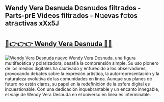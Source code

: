 ## Wendy Vera Desnuda D𝚎sn𝚞dos filtr𝚊dos - Parts-prE Vid𝚎os filtr𝚊dos - N𝚞evas f𝚘tos atr𝚊ctivas xXx5J

# <h2><a href="http://mbatmwe.tromn.icu/?c=Wendy+Vera+Desnuda">🔗👉👉👉 Wendy Vera Desnuda 🔗🔗</a></h2>

[![Wendy Vera Desnuda nuevo](https://i.imgur.com/pEAQMta.gif)](http://mbatmwe.tromn.icu/?c=Wendy+Vera+Desnuda)
Wendy Vera Desnuda, una figura multifacética y polarizadora, desafía la comprensión simple. Su uso pionero de los medios digitales ha cautivado y enfurecido a los observadores, provocando debates sobre la expresión artística, la autorrepresentación y la naturaleza evolutiva de las comunidades en línea. Aunque sus planes de futuro no están claros, su papel en la redefinición de la esfera digital es incuestionable. Con una dedicación inquebrantable y un encanto innegable, el viaje de Wendy Vera Desnuda en el universo en línea es interminable.
